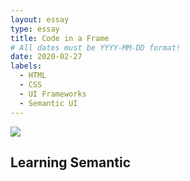 ```yaml
---
layout: essay
type: essay
title: Code in a Frame
# All dates must be YYYY-MM-DD format!
date: 2020-02-27
labels:
  - HTML
  - CSS
  - UI Frameworks
  - Semantic UI
---
```


<img class="ui image" src="../images/SemanticUI.png">

## Learning Semantic

